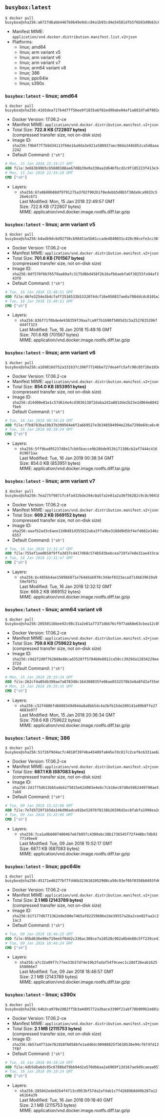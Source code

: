 ## `busybox:latest`

```console
$ docker pull busybox@sha256:a6727d6abb4467b0b49e9dcc84a1b93cd4e54581dfb5f6b93d9b63c0615e53c7
```

-	Manifest MIME: `application/vnd.docker.distribution.manifest.list.v2+json`
-	Platforms:
	-	linux; amd64
	-	linux; arm variant v5
	-	linux; arm variant v6
	-	linux; arm variant v7
	-	linux; arm64 variant v8
	-	linux; 386
	-	linux; ppc64le
	-	linux; s390x

### `busybox:latest` - linux; amd64

```console
$ docker pull busybox@sha256:4165dea717b4d7ff56ee9f1835a6f02ed98abe04af1a882dfa8f801e82e31b1e
```

-	Docker Version: 17.06.2-ce
-	Manifest MIME: `application/vnd.docker.distribution.manifest.v2+json`
-	Total Size: **722.8 KB (722807 bytes)**  
	(compressed transfer size, not on-disk size)
-	Image ID: `sha256:f9b6f7f7b9d34113f66e16a9da3e921a580937aec98da344b852ca540aaa2242`
-	Default Command: `["sh"]`

```dockerfile
# Mon, 15 Jan 2018 22:34:27 GMT
ADD file:3e663b99b5cb5600108aa67d8b39e9a330aa2d646fbcd2c9f105223f413e34d7 in / 
# Mon, 15 Jan 2018 22:34:28 GMT
CMD ["sh"]
```

-	Layers:
	-	`sha256:67a0688b88df9791275a3702f902b1f8edebb5d8b5f30da9ca9933c526e6c671`  
		Last Modified: Mon, 15 Jan 2018 22:49:57 GMT  
		Size: 722.8 KB (722807 bytes)  
		MIME: application/vnd.docker.image.rootfs.diff.tar.gzip

### `busybox:latest` - linux; arm variant v5

```console
$ docker pull busybox@sha256:b4adb9dc6d92750cb98451e5b01ccade4840031c420c98cefe3cc36fa68fa4ca
```

-	Docker Version: 17.06.2-ce
-	Manifest MIME: `application/vnd.docker.distribution.manifest.v2+json`
-	Total Size: **701.6 KB (701567 bytes)**  
	(compressed transfer size, not on-disk size)
-	Image ID: `sha256:8df570f6b76579aa69afc3175d8bd458f2b16afb6aebfa6f30255fa94af343f0`
-	Default Command: `["sh"]`

```dockerfile
# Tue, 16 Jan 2018 15:48:51 GMT
ADD file:46fe3254e3b4cfaff2516533b5332074dcf16e050837ae0a708ddcdc0101e232 in / 
# Tue, 16 Jan 2018 15:48:51 GMT
CMD ["sh"]
```

-	Layers:
	-	`sha256:836f71f0bde4e938359f39aa7ca9f7b1690f5005d3c5a2527815296fd44ff323`  
		Last Modified: Tue, 16 Jan 2018 15:49:16 GMT  
		Size: 701.6 KB (701567 bytes)  
		MIME: application/vnd.docker.image.rootfs.diff.tar.gzip

### `busybox:latest` - linux; arm variant v6

```console
$ docker pull busybox@sha256:a169816d752a331637c396f7724bbe727dea4fc5afc98c05f26e103e360420a1
```

-	Docker Version: 17.06.2-ce
-	Manifest MIME: `application/vnd.docker.distribution.manifest.v2+json`
-	Total Size: **854.0 KB (853951 bytes)**  
	(compressed transfer size, not on-disk size)
-	Image ID: `sha256:d14d00e01e1c57d614e4cd3036138f2daba2d3a881dde2b23e1d064e8842fbeb`
-	Default Command: `["sh"]`

```dockerfile
# Tue, 16 Jan 2018 00:38:24 GMT
ADD file:f7b8783ba19b37b390564e6f2a669527e3b348584994e226a7290e69ca6c46fd in / 
# Tue, 16 Jan 2018 00:38:24 GMT
CMD ["sh"]
```

-	Layers:
	-	`sha256:5ff9bad95237d8e17cbb5bacce9b28bde913b171386cb2af7444c416019071aa`  
		Last Modified: Tue, 16 Jan 2018 00:38:34 GMT  
		Size: 854.0 KB (853951 bytes)  
		MIME: application/vnd.docker.image.rootfs.diff.tar.gzip

### `busybox:latest` - linux; arm variant v7

```console
$ docker pull busybox@sha256:7ea275f9871fc4fa432bde294c0a5fa2e91a2a36f56282c9c8c9041b6d565732
```

-	Docker Version: 17.06.2-ce
-	Manifest MIME: `application/vnd.docker.distribution.manifest.v2+json`
-	Total Size: **669.2 KB (669152 bytes)**  
	(compressed transfer size, not on-disk size)
-	Image ID: `sha256:aaafb2ad3c6aee13d8d81d355622aba3ffa9be3188d0d5bf4ef4602e346c6557`
-	Default Command: `["sh"]`

```dockerfile
# Tue, 16 Jan 2018 12:31:47 GMT
ADD file:755ef1ee0b58f9ffa3d37c4417d68c574b5d3bebcea719fa7e8e31ae433caafd in / 
# Tue, 16 Jan 2018 12:31:47 GMT
CMD ["sh"]
```

-	Layers:
	-	`sha256:bc485bb4ae1589b6871e764ddab970c34def0323acad714b639619a959ef0f51`  
		Last Modified: Tue, 16 Jan 2018 12:32:12 GMT  
		Size: 669.2 KB (669152 bytes)  
		MIME: application/vnd.docker.image.rootfs.diff.tar.gzip

### `busybox:latest` - linux; arm64 variant v8

```console
$ docker pull busybox@sha256:20550116bee92c98c31a2e81a77371dbb76cf977ab68e63cbea12c85a371f3b2
```

-	Docker Version: 17.06.2-ce
-	Manifest MIME: `application/vnd.docker.distribution.manifest.v2+json`
-	Total Size: **759.6 KB (759622 bytes)**  
	(compressed transfer size, not on-disk size)
-	Image ID: `sha256:c9d2f2d0f762888e88cad35207f5784b0e8012ca50cc3929da12834229ee372d`
-	Default Command: `["sh"]`

```dockerfile
# Mon, 15 Jan 2018 20:35:34 GMT
ADD file:262cf4a85db398ae7a878348c164308035fe06ae8532570b3e8a8fd2af55e05a in / 
# Mon, 15 Jan 2018 20:35:35 GMT
CMD ["sh"]
```

-	Layers:
	-	`sha256:c52f4886fd6608349d944a8a8bb5dc4a3bfb15de209141e89b8ffe274883e977`  
		Last Modified: Mon, 15 Jan 2018 20:36:34 GMT  
		Size: 759.6 KB (759622 bytes)  
		MIME: application/vnd.docker.image.rootfs.diff.tar.gzip

### `busybox:latest` - linux; 386

```console
$ docker pull busybox@sha256:51f26f9d4acfc4818f3974ba45489fa045e7dc817c2cef6c6331ae6220a9112a
```

-	Docker Version: 17.06.2-ce
-	Manifest MIME: `application/vnd.docker.distribution.manifest.v2+json`
-	Total Size: **687.1 KB (687083 bytes)**  
	(compressed transfer size, not on-disk size)
-	Image ID: `sha256:2d1f75d613bb5adeb1f5015e62d083e4ebc7cb16ec87d8e5062449790ae57ab8`
-	Default Command: `["sh"]`

```dockerfile
# Tue, 09 Jan 2018 15:32:08 GMT
ADD file:7e7d3729f1b5da146d96adca91be52076f8138b26596d2ec8fabfa1998ea2d8e in / 
# Tue, 09 Jan 2018 15:32:09 GMT
CMD ["sh"]
```

-	Layers:
	-	`sha256:7ca1a9b6007400467e67b95fc4300abc38b1736545f72f448bc7db9377149ee8`  
		Last Modified: Tue, 09 Jan 2018 15:52:17 GMT  
		Size: 687.1 KB (687083 bytes)  
		MIME: application/vnd.docker.image.rootfs.diff.tar.gzip

### `busybox:latest` - linux; ppc64le

```console
$ docker pull busybox@sha256:45171ed6277bf7fd46b3236162052908ca50c93ef05f0358b8493fd6e36d743e
```

-	Docker Version: 17.06.2-ce
-	Manifest MIME: `application/vnd.docker.distribution.manifest.v2+json`
-	Total Size: **2.1 MB (2143789 bytes)**  
	(compressed transfer size, not on-disk size)
-	Image ID: `sha256:b1f177d6771362e9e500e7465af82259606e2de39557a26a2cee02faa2c21ac3`
-	Default Command: `["sh"]`

```dockerfile
# Tue, 09 Jan 2018 18:46:23 GMT
ADD file:05bd636e98e719ee5f0dd2c336ac308ce7a18528c902a8bde80c5ff239ce43ce in / 
# Tue, 09 Jan 2018 18:46:24 GMT
CMD ["sh"]
```

-	Layers:
	-	`sha256:a7c32a09f7c77ee33b37d74e19b3fadaf54f9ceec1c28df26eab1625b58066e7`  
		Last Modified: Tue, 09 Jan 2018 18:46:57 GMT  
		Size: 2.1 MB (2143789 bytes)  
		MIME: application/vnd.docker.image.rootfs.diff.tar.gzip

### `busybox:latest` - linux; s390x

```console
$ docker pull busybox@sha256:64b3ca978e2882ff5b3a4d95772a3bace3390f21abf78b909b2e601aa0f08c97
```

-	Docker Version: 17.06.2-ce
-	Manifest MIME: `application/vnd.docker.distribution.manifest.v2+json`
-	Total Size: **2.1 MB (2115753 bytes)**  
	(compressed transfer size, not on-disk size)
-	Image ID: `sha256:4b57a4f71de781928f6058bfe1add6dc90988025f5638530e94cf6f4fd137f8f`
-	Default Command: `["sh"]`

```dockerfile
# Tue, 16 Jan 2018 09:18:24 GMT
ADD file:4db5d8a6dc05c6788bd79bb94d2a570db6aa2a6969f13d167ae9d9caeaa057fd in / 
# Tue, 16 Jan 2018 09:18:24 GMT
CMD ["sh"]
```

-	Layers:
	-	`sha256:285042ede02b4f4713cd953bf57da2afdab1c7f42689b8d49b287a12e61b4a39`  
		Last Modified: Tue, 16 Jan 2018 09:18:40 GMT  
		Size: 2.1 MB (2115753 bytes)  
		MIME: application/vnd.docker.image.rootfs.diff.tar.gzip
